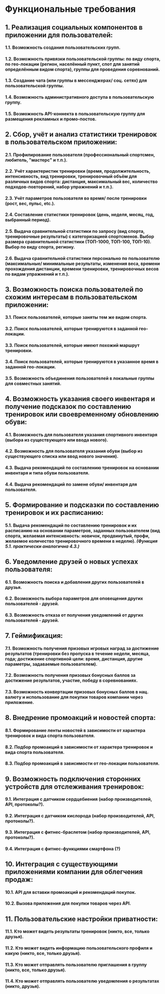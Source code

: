 # Функциональные требования #
## 1. Реализация социальных компонентов в приложении для пользователей: ##
#### 1.1. Возможность создания пользовательских групп. ####
#### 1.2. Возможность привязки пользовательской группы: по виду спорта, по гео-локации (регион, населённый пункт, спот для занятий определённым видом спорта), группы для проведения соревнований. ####
#### 1.3. Создание чата (или группы в мессенджерах/ соц. сетях) для пользовательской группы. ####
#### 1.4. Возможность административного доступа в пользовательскую группу. ####
#### 1.5. Возможность API-коннекта в пользовательскую группу для размещения рекламных и промо-постов. ####

## 2. Сбор, учёт и анализ статистики тренировок в пользовательском приложении: ##
#### 2.1. Профилирование пользователя (профессиональный спортсмен, любитель, "мастерс" и т.п.). #### 
#### 2.2. Учёт характеристик тренировки (время, продолжительность, интенсивность, вид тренировки, тренировочный объём для различных видов спорта: дистанция, максимальный вес, количество подходов-повторений, набор упражнений и т.п.). ####
#### 2.3. Учёт параметров пользователя во время/ после тренировки (рост, вес, пульс, etc.). ####
#### 2.4. Составление статистики тренировок (день, неделя, месяц, год, выбранный период). ####
#### 2.5. Выдача сравнительной статистики по запросу (вид спорта, тренировочные результаты) с категоризацией спортсменов. Выбор размера сравнительной статистики (ТОП-1000, ТОП-100, ТОП-10). Выбор по виду спорта, региону. ####
#### 2.6. Выдача сравнительной статистики персонально по пользователю (максимальные/ минимальные результаты, изменения веса, времени прохождения дистанции, времени тренировки, тренировочных весов по видам упражнений и т.п.). ####
    
## 3. Возможность поиска пользователей по схожим интересам в пользовательском приложении: ##  
#### 3.1. Поиск пользователей, которые заняты тем же видом спорта. ####
#### 3.2. Поиск пользователей, которые тренируются в заданной гео-локации. ####
#### 3.3. Поиск пользователей, которые имеют похожий маршрут тренировки. ####
#### 3.4. Поиск пользователей, которые тренируются в указанное время в заданной гео-локации. ####
#### 3.5. Возможность объединения пользователей в локальные группы для совместных занятий. ####
        
## 4. Возможность указания своего инвентаря и получение подсказок по составлению тренировок или своевременному обновлению обуви: ##  
#### 4.1. Возможность для пользователя указания спортивного инвентаря (выбора из существующего или ввода нового). ####
#### 4.2. Возможность для пользователя указания обуви (выбор из существующего списка или ввод нового значения). ####
#### 4.3. Выдача рекомендаций по составлению тренировок на основании инвентаря и типа обуви пользователя. ####
#### 4.4. Выдача рекомендаций по замене обуви/ инвентаря для пользователя. ####
        
## 5. Формирование и подсказки по составлению тренировок и их расписанию: ## 
#### 5.1. Выдача рекомендаций по составлению тренировок и их расписанию на основании параметров, заданных пользователем (вид спорта, желаемая интенсивность: новичок, продвинутый, профи, желаемое количество тренировочного времени в неделю). <i>(Функция 5.1. практически аналогична 4.3.)</i> ####

## 6. Уведомление друзей о новых успехах пользователя: ## 
#### 6.1. Возможность поиска и добавления других пользователей в друзья. ####
#### 6.2. Возможность выбора параметров для оповещения других пользователей - друзей. ####
#### 6.3. Возможность отказа от получения уведомлений от других пользователей - друзей. ####
        
## 7. Геймификация: ## 
#### 7.1. Возможность получения призовых игровых наград за достижение результатов (тренировки без пропуска в течение недели, месяца, года; достижение спортивной цели: время, дистанция, другие параметры, задаваемые пользователем). ####
#### 7.2. Возможность получения призовых бонусных баллов за достижение результатов, участие, победу в соревнованиях. ####
#### 7.3. Возможность конвертации призовых бонусных баллов в нац. валюту и использование для покупки товаров компании через приложение. ####
        
## 8. Внедрение промоакций и новостей спорта: ##  
#### 8.1. Формирование ленты новостей в зависимости от характера тренировок и вида спорта пользователя. ####
#### 8.2. Подбор промоакций в зависимости от характера тренировок и вида спорта пользователя. ####
#### 8.3. Подбор промоакций в зависимости от гео-локации пользователя. ####
        
## 9. Возможность подключения сторонних устройств для отслеживания тренировок: ##  
#### 9.1. Интеграция с датчиком сердцебиения (набор производителей, API, протоколы?). ####
#### 9.2. Интеграция с датчиком кислорода (набор производителей, API, протоколы?). ####
#### 9.3. Интеграция с фитнес-браслетом (набор производителей, API, протоколы?). ####
#### 9.4. Интеграция с фитнес-функциями смартфона (?) ####
        
## 10. Интеграция с существующими приложениями компании для облегчения продаж: ## 
#### 10.1. API для вставки промоакций и рекомендаций покупок. ####
#### 10.2. Вызова приложения для покупки товаров через API. ####
        
## 11. Пользовательские настройки приватности: ##  
#### 11.1. Кто может видеть результаты тренировок (никто, все, только друзья). ####
#### 11.2. Кто может видеть информацию пользовательского профиля и какую (никто, все, только друзья). ####
#### 11.3. Кто может отправлять пользователю приглашения в группу (никто, все, только друзья). ####
#### 11.4. Кто может отправлять пользователю уведомления о результатах (никто, друзья). ####
